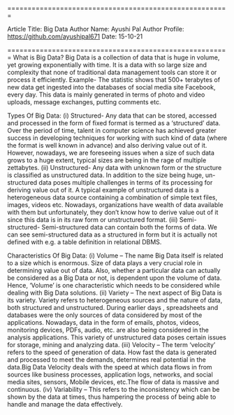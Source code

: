 
=======================================================

Article Title: Big Data
Author Name: Ayushi Pal
Author Profile: https://github.com/ayushipal671
Date: 15-10-21

=======================================================
What is Big Data?
Big Data is a collection of data that is huge in volume, yet growing exponentially with time. It is a data with so large size and complexity that none of traditional data
management tools can store it or process it efficiently. Example- The statistic shows that 500+ terabytes of new data get ingested into the databases of social media site
Facebook, every day. This data is mainly generated in terms of photo and video uploads, message exchanges, putting comments etc.

Types Of Big Data:
(i)  Structured- Any data that can be stored, accessed and processed in the form of fixed format is termed as a ‘structured’ data. Over the period of time, talent in computer
science has achieved greater success in developing techniques for working with such kind of data (where the format is well known in advance) and also deriving value out of it. 
However, nowadays, we are foreseeing issues when a size of such data grows to a huge extent, typical sizes are being in the rage of multiple zettabytes.
(ii) Unstructured- Any data with unknown form or the structure is classified as unstructured data. In addition to the size being huge, un-structured data poses multiple
challenges in terms of its processing for deriving value out of it. A typical example of unstructured data is a heterogeneous data source containing a combination of simple 
text files, images, videos etc. Nowadays, organizations have wealth of data available with them but unfortunately, they don’t know how to derive value out of it since this data
is in its raw form or unstructured format.
(iii) Semi-structured- Semi-structured data can contain both the forms of data. We can see semi-structured data as a structured in form but it is actually not defined with e.g.
a table definition in relational DBMS. 

Characteristics Of Big Data:
(i) Volume – The name Big Data itself is related to a size which is enormous. Size of data plays a very crucial role in determining value out of data. Also, whether a particular
data can actually be considered as a Big Data or not, is dependent upon the volume of data. Hence, ‘Volume’ is one characteristic which needs to be considered while dealing 
with Big Data solutions.
(ii) Variety – The next aspect of Big Data is its variety. Variety refers to heterogeneous sources and the nature of data, both structured and unstructured. During earlier days
, spreadsheets and databases were the only sources of data considered by most of the applications. Nowadays, data in the form of emails, photos, videos, monitoring devices, PDFs,
audio, etc. are also being considered in the analysis applications. This variety of unstructured data poses certain issues for storage, mining and analyzing data.
(iii) Velocity – The term ‘velocity’ refers to the speed of generation of data. How fast the data is generated and processed to meet the demands, determines real potential in 
the data.Big Data Velocity deals with the speed at which data flows in from sources like business processes, application logs, networks, and social media sites, sensors, Mobile
devices, etc.The flow of data is massive and continuous.
(iv) Variability – This refers to the inconsistency which can be shown by the data at times, thus hampering the process of being able to handle and manage the data effectively.



